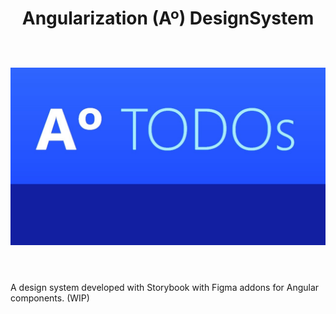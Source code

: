 <h1 align="center"> 

<br />
<br />

<strong>Angularization (Aº) DesignSystem</strong>

<br />

<img width="100%" src="a-todo.jpg" alt="Aº TODOs app image."/>

<br />
<br />
</h1>
A design system developed with Storybook with Figma addons for Angular components. (WIP)
